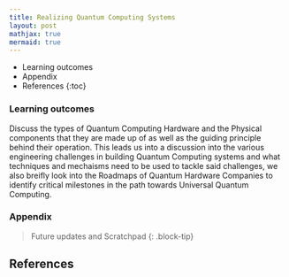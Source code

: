 ```yaml
---
title: Realizing Quantum Computing Systems
layout: post
mathjax: true
mermaid: true
---
```


- Learning outcomes
- Appendix
- References
{:toc}

### Learning outcomes

Discuss the types of Quantum Computing Hardware and the Physical components that they are made up of as well as the guiding principle behind their operation. This leads us into a discussion into the various engineering challenges in building Quantum Computing systems and what techniques and mechaisms need to be used to tackle said challenges, we also breifly look into the Roadmaps of Quantum Hardware Companies to identify critical milestones in the path towards Universal Quantum Computing.


### Appendix


> Future updates and Scratchpad
{: .block-tip}

## References


